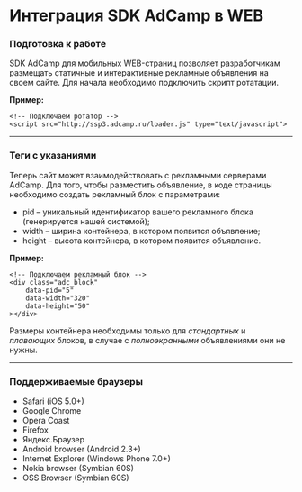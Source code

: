 # Интеграция SDK AdCamp в WEB

### Подготовка к работe
SDK AdCamp для мобильных WEB-страниц позволяет разработчикам размещать статичные и интерактивные рекламные объявления на своем сайте. Для начала необходимо подключить скрипт ротатации. 

**Пример:**
```
<!-- Подключаем ротатор -->
<script src="http://ssp3.adcamp.ru/loader.js" type="text/javascript">
```
* * *
### Теги с указаниями
Теперь сайт может взаимодействовать с рекламными серверами AdCamp. Для того, чтобы разместить объявление, в коде страницы необходимо создать рекламный блок с параметрами:
- pid – уникальный идентификатор вашего рекламного блока (генерируется нашей системой);
- width – ширина контейнера, в котором появится объявление;
- height – высота контейнера, в котором появится объявление.

**Пример:**
```
<!-- Подключаем рекламный блок -->
<div class="adc_block" 
	data-pid="5"
	data-width="320" 
	data-height="50" 
></div>
```
Размеры контейнера необходимы только для _стандартных_ и _плавающих_ блоков, в случае с _полноэкранными_ объявлениями они не нужны. 
* * *
### Поддерживаемые браузеры

- Safari (iOS 5.0+)
- Google Chrome
- Opera Coast
- Firefox
- Яндекс.Браузер
- Android browser (Android 2.3+)
- Internet Explorer (Windows Phone 7.0+)
- Nokia browser (Symbian 60S)
- OSS Browser (Symbian 60S)




